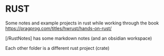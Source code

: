 # RUST

Some notes and example projects in rust while working through the book https://pragprog.com/titles/hwrust/hands-on-rust/

[/RustNotes] has some markdown notes (and an obsidian workspace)

Each other folder is a different rust project (crate)
